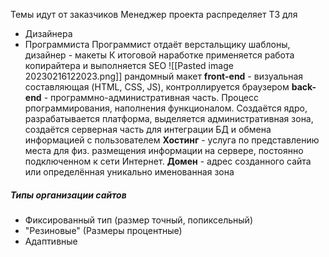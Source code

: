Темы идут от заказчиков
Менеджер проекта распределяет ТЗ для
- Дизайнера
- Программиста
Программист отдаёт верстальщику шаблоны, дизайнер - макеты
К итоговой наработке применяется работа копирайтера и выполняется SEO
![[Pasted image 20230216122023.png]]
рандомный макет
**front-end** - визуальная составляющая (HTML, CSS, JS), контроллируется браузером
**back-end** - программно-административная часть. Процесс рпограммирования, наполнения функционалом. Создаётся ядро, разрабатывается платформа, выделяется административная зона, создаётся серверная часть для интеграции БД и обмена информацией с пользователем
**Хостинг** - услуга по представлению места для физ. размещения информации на сервере, постоянно подключенном к сети Интернет.
**Домен** - адрес созданного сайта или определённая уникально именованная зона
##### Типы организации сайтов
- Фиксированный тип (размер точный, попиксельный)
- "Резиновые" (Размеры процентные)
- Адаптивные
